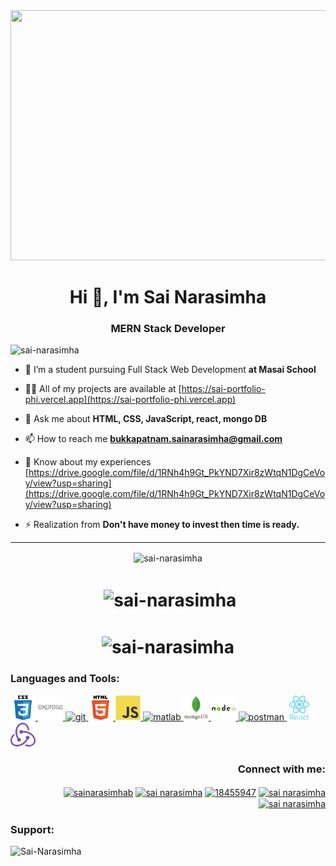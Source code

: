 
<div align="center">
  <img src="https://media.giphy.com/media/dWesBcTLavkZuG35MI/giphy.gif" width="700" height="400"/>
</div>

<h1 align="center">Hi 👋, I'm Sai Narasimha</h1>
<h3 align="center">MERN Stack Developer</h3>

<p align="left"> <img src="https://komarev.com/ghpvc/?username=sai-narasimha&label=Profile%20views&color=0e75b6&style=flat" alt="sai-narasimha" /> </p>

- 🌱 I’m a student pursuing Full Stack Web Development  **at Masai School**

- 👨‍💻 All of my projects are available at [https://sai-portfolio-phi.vercel.app](https://sai-portfolio-phi.vercel.app)

- 💬 Ask me about **HTML, CSS, JavaScript, react, mongo DB**

- 📫 How to reach me **bukkapatnam.sainarasimha@gmail.com**

- 📄 Know about my experiences [https://drive.google.com/file/d/1RNh4h9Gt_PkYND7Xir8zWtqN1DgCeVoy/view?usp=sharing](https://drive.google.com/file/d/1RNh4h9Gt_PkYND7Xir8zWtqN1DgCeVoy/view?usp=sharing)

- ⚡ Realization from  **Don't have money to invest then time is ready.**
<hr/>

<div align="center"><img align="center" src="https://github-readme-stats.vercel.app/api/top-langs?username=sai-narasimha&show_icons=true&locale=en&layout=compact" alt="sai-narasimha" /></div>

  <h1><div align="center">&nbsp;<img align="center" src="https://github-readme-stats.vercel.app/api?username=sai-narasimha&show_icons=true&locale=en" alt="sai-narasimha" /></div></h1>
  <h1>
 <div align="center"><img align="center" src="https://github-readme-streak-stats.herokuapp.com/?user=sai-narasimha&" alt="sai-narasimha" /></div>

</h1>

  
<h3 align="left">Languages and Tools:</h3>
<p align="left"> <a href="https://www.w3schools.com/css/" target="_blank" rel="noreferrer"> <img src="https://raw.githubusercontent.com/devicons/devicon/master/icons/css3/css3-original-wordmark.svg" alt="css3" width="40" height="40"/> </a> <a href="https://expressjs.com" target="_blank" rel="noreferrer"> <img src="https://raw.githubusercontent.com/devicons/devicon/master/icons/express/express-original-wordmark.svg" alt="express" width="40" height="40"/> </a> <a href="https://git-scm.com/" target="_blank" rel="noreferrer"> <img src="https://www.vectorlogo.zone/logos/git-scm/git-scm-icon.svg" alt="git" width="40" height="40"/> </a> <a href="https://www.w3.org/html/" target="_blank" rel="noreferrer"> <img src="https://raw.githubusercontent.com/devicons/devicon/master/icons/html5/html5-original-wordmark.svg" alt="html5" width="40" height="40"/> </a> <a href="https://developer.mozilla.org/en-US/docs/Web/JavaScript" target="_blank" rel="noreferrer"> <img src="https://raw.githubusercontent.com/devicons/devicon/master/icons/javascript/javascript-original.svg" alt="javascript" width="40" height="40"/> </a> <a href="https://www.mathworks.com/" target="_blank" rel="noreferrer"> <img src="https://upload.wikimedia.org/wikipedia/commons/2/21/Matlab_Logo.png" alt="matlab" width="40" height="40"/> </a> <a href="https://www.mongodb.com/" target="_blank" rel="noreferrer"> <img src="https://raw.githubusercontent.com/devicons/devicon/master/icons/mongodb/mongodb-original-wordmark.svg" alt="mongodb" width="40" height="40"/> </a> <a href="https://nodejs.org" target="_blank" rel="noreferrer"> <img src="https://raw.githubusercontent.com/devicons/devicon/master/icons/nodejs/nodejs-original-wordmark.svg" alt="nodejs" width="40" height="40"/> </a> <a href="https://postman.com" target="_blank" rel="noreferrer"> <img src="https://www.vectorlogo.zone/logos/getpostman/getpostman-icon.svg" alt="postman" width="40" height="40"/> </a> <a href="https://reactjs.org/" target="_blank" rel="noreferrer"> <img src="https://raw.githubusercontent.com/devicons/devicon/master/icons/react/react-original-wordmark.svg" alt="react" width="40" height="40"/> </a> <a href="https://redux.js.org" target="_blank" rel="noreferrer"> <img src="https://raw.githubusercontent.com/devicons/devicon/master/icons/redux/redux-original.svg" alt="redux" width="40" height="40"/> </a> </p>
  
<h3 align="right">Connect with me:</h3>
<p align="right">
<a href="https://twitter.com/sainarasimhab" target="blank"><img align="center" src="https://raw.githubusercontent.com/rahuldkjain/github-profile-readme-generator/master/src/images/icons/Social/twitter.svg" alt="sainarasimhab" height="30" width="40" /></a>
<a href="https://linkedin.com/in/sai narasimha" target="blank"><img align="center" src="https://raw.githubusercontent.com/rahuldkjain/github-profile-readme-generator/master/src/images/icons/Social/linked-in-alt.svg" alt="sai narasimha" height="30" width="40" /></a>
<a href="https://stackoverflow.com/users/18455947" target="blank"><img align="center" src="https://raw.githubusercontent.com/rahuldkjain/github-profile-readme-generator/master/src/images/icons/Social/stack-overflow.svg" alt="18455947" height="30" width="40" /></a>
<a href="https://fb.com/sai narasimha" target="blank"><img align="center" src="https://raw.githubusercontent.com/rahuldkjain/github-profile-readme-generator/master/src/images/icons/Social/facebook.svg" alt="sai narasimha" height="30" width="40" /></a>
<a href="https://www.hackerrank.com/sai narasimha" target="blank"><img align="center" src="https://raw.githubusercontent.com/rahuldkjain/github-profile-readme-generator/master/src/images/icons/Social/hackerrank.svg" alt="sai narasimha" height="30" width="40" /></a>
</p>

<h3 align="left">Support:</h3>
<p><a href="https://www.buymeacoffee.com/Sai-Narasimha"> <img align="left" src="https://cdn.buymeacoffee.com/buttons/v2/default-green.png" height="50" width="210" alt="Sai-Narasimha" /></a></p><br><br>


